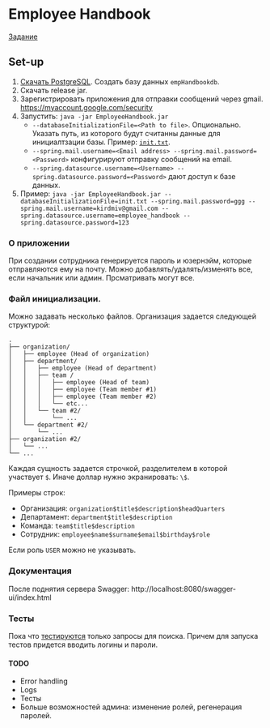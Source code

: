 # Employee Handbook
[Задание](https://docs.google.com/document/d/1_xDM82GGdrmKR16Tyqx9UgHsuNk4YT7e/edit)

## Set-up
1. [Скачать PostgreSQL](https://www.postgresql.org/download/). Создать базу данных `empHandbookdb`.
2. Скачать release jar.
3. Зарегистрировать приложения для отправки сообщений через gmail. https://myaccount.google.com/security
4. Запустить: `java -jar EmployeeHandbook.jar`
    * `--databaseInitializationFile=<Path to file>`. Опционально. Указать путь, из которого будут считанны данные для инициалтзации базы. Пример: [`init.txt`](./init.txt).
    * `--spring.mail.username=<Email address> --spring.mail.password=<Password>` конфигурируют отправку сообщений на email.
    * `--spring.datasource.username=<Username> --spring.datasource.password=<Password>` дают доступ к базе данных.
5. Пример: `java -jar EmployeeHandbook.jar --databaseInitializationFile=init.txt --spring.mail.password=ggg --spring.mail.username=kirdmiv@gmail.com --spring.datasource.username=employee_handbook --spring.datasource.password=123`

### О приложении
При создании сотрудника генерируется пароль и юзернэйм, которые отправляются ему на почту.
Можно добавлять/удалять/изменять все, если начальник или админ. Прсматривать могут все.

### Файл инициализации.
Можно задавать несколько файлов. Организация задается следующей структурой: 
```
.
├── organization/
│   ├── employee (Head of organization)
│   ├── department/
│   │   ├── employee (Head of department)
│   │   ├── team /
│   │   │   ├── employee (Head of team)
│   │   │   ├── employee (Team member #1)
│   │   │   ├── employee (Team member #2)
│   │   │   └── etc...
│   │   └── team #2/
│   │       └── ...
│   └── department #2/
│       └── ...
├── organization #2/
│   └── ...
└── ...
```
Каждая сущность задается строчкой, разделителем в которой участвует `$`. Иначе доллар нужно экранировать: `\$`.

Примеры строк:
* Организация: `organization$title$description$headQuarters`
* Департамент: `department$title$description`
* Команда: `team$title$description`
* Сотрудник: `employee$name$surname$email$birthday$role`

Если роль `USER` можно не указывать.

### Документация
После поднятия сервера Swagger: http://localhost:8080/swagger-ui/index.html

### Тесты
Пока что [тестируются](./src/test/java/com/ivanov/kirill/EmployeeHandbook/EmployeeHandbookApplicationTests.java) только запросы для поиска. Причем для запуска тестов придется вводить логины и пароли. 

#### TODO
* Error handling
* Logs
* Тесты
* Больше возможностей админа: изменение ролей, регенерация паролей.